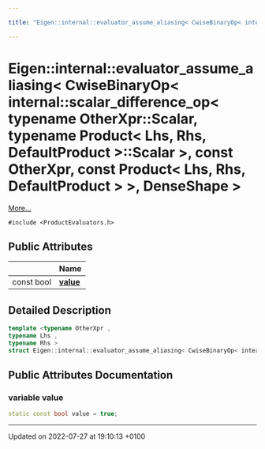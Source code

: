 ```yaml
---

title: "Eigen::internal::evaluator_assume_aliasing< CwiseBinaryOp< internal::scalar_difference_op< typename OtherXpr::Scalar, typename Product< Lhs, Rhs, DefaultProduct >::Scalar >, const OtherXpr, const Product< Lhs, Rhs, DefaultProduct > >, DenseShape >"

---
```


# Eigen::internal::evaluator_assume_aliasing< CwiseBinaryOp< internal::scalar_difference_op< typename OtherXpr::Scalar, typename Product< Lhs, Rhs, DefaultProduct >::Scalar >, const OtherXpr, const Product< Lhs, Rhs, DefaultProduct > >, DenseShape >



 [More...](#detailed-description)


`#include <ProductEvaluators.h>`

## Public Attributes

|                | Name           |
| -------------- | -------------- |
| const bool | **[value](http://example.org/classes/structeigen_1_1internal_1_1evaluator__assume__aliasing_3_01cwisebinaryop_3_01internal_1_1scalar_8829ce929bf692dbb8e60b1a9e978ab2/#variable-value)**  |

## Detailed Description

```cpp
template <typename OtherXpr ,
typename Lhs ,
typename Rhs >
struct Eigen::internal::evaluator_assume_aliasing< CwiseBinaryOp< internal::scalar_difference_op< typename OtherXpr::Scalar, typename Product< Lhs, Rhs, DefaultProduct >::Scalar >, const OtherXpr, const Product< Lhs, Rhs, DefaultProduct > >, DenseShape >;
```

## Public Attributes Documentation

### variable value

```cpp
static const bool value = true;
```


-------------------------------

Updated on 2022-07-27 at 19:10:13 +0100